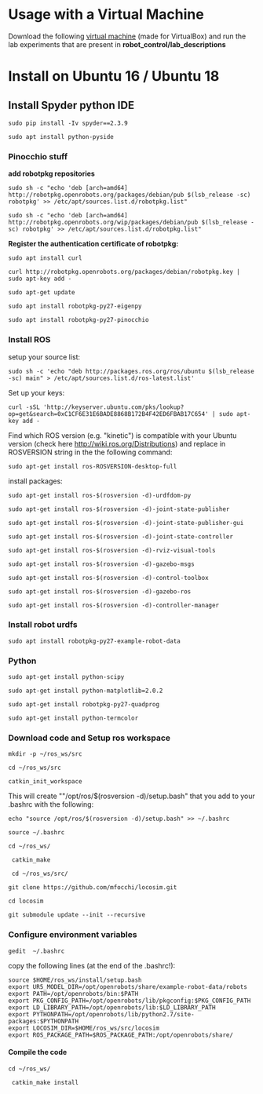 



# Usage with a Virtual Machine

Download the following [virtual machine](https://www.dropbox.com/sh/5trh0s5y1xzdjds/AACchznJb7606MbQKb6-fUiUa) (made for VirtualBox) and run the lab experiments that are present in  **robot_control/lab_descriptions**



# Install on Ubuntu 16 / Ubuntu 18

## Install Spyder python IDE

```
sudo pip install -Iv spyder==2.3.9
```

```
sudo apt install python-pyside
```



### Pinocchio stuff

**add robotpkg repositories**

```
sudo sh -c "echo 'deb [arch=amd64] http://robotpkg.openrobots.org/packages/debian/pub $(lsb_release -sc) robotpkg' >> /etc/apt/sources.list.d/robotpkg.list"
```

```
sudo sh -c "echo 'deb [arch=amd64] http://robotpkg.openrobots.org/wip/packages/debian/pub $(lsb_release -sc) robotpkg' >> /etc/apt/sources.list.d/robotpkg.list"
```

**Register the authentication certificate of robotpkg:**

```
sudo apt install curl
```

```
curl http://robotpkg.openrobots.org/packages/debian/robotpkg.key | sudo apt-key add -
```

```
sudo apt-get update
```

```
sudo apt install robotpkg-py27-eigenpy	
```

```
sudo apt install robotpkg-py27-pinocchio
```



### Install ROS 

setup your source list:

```
sudo sh -c 'echo "deb http://packages.ros.org/ros/ubuntu $(lsb_release -sc) main" > /etc/apt/sources.list.d/ros-latest.list'
```

Set up your keys:

```
curl -sSL 'http://keyserver.ubuntu.com/pks/lookup?op=get&search=0xC1CF6E31E6BADE8868B172B4F42ED6FBAB17C654' | sudo apt-key add -
```

Find which ROS version (e.g. "kinetic") is compatible with your Ubuntu version (check here http://wiki.ros.org/Distributions) and replace in ROSVERSION string in the the following command:

```
sudo apt-get install ros-ROSVERSION-desktop-full
```

install packages:

```
sudo apt-get install ros-$(rosversion -d)-urdfdom-py
```

```
sudo apt-get install ros-$(rosversion -d)-joint-state-publisher
```

```
sudo apt-get install ros-$(rosversion -d)-joint-state-publisher-gui
```

```
sudo apt-get install ros-$(rosversion -d)-joint-state-controller 
```

```
sudo apt-get install ros-$(rosversion -d)-rviz-visual-tools
```

```
sudo apt-get install ros-$(rosversion -d)-gazebo-msgs
```

```
sudo apt-get install ros-$(rosversion -d)-control-toolbox
```

```
sudo apt-get install ros-$(rosversion -d)-gazebo-ros
```

```
sudo apt-get install ros-$(rosversion -d)-controller-manager
```



### Install robot urdfs 

```
sudo apt install robotpkg-py27-example-robot-data
```



###  Python

```
sudo apt-get install python-scipy
```

```
sudo apt-get install python-matplotlib=2.0.2
```

```
sudo apt-get install robotpkg-py27-quadprog  
```

```
sudo apt-get install python-termcolor
```



### Download code and Setup ros workspace

```
mkdir -p ~/ros_ws/src
```

```
cd ~/ros_ws/src
```

```
catkin_init_workspace
```

This will create ""/opt/ros/$(rosversion -d)/setup.bash" that you add to your .bashrc with the following:

```
echo "source /opt/ros/$(rosversion -d)/setup.bash" >> ~/.bashrc
```

```
source ~/.bashrc
```

```
cd ~/ros_ws/
```

```
 catkin_make
```

```
 cd ~/ros_ws/src/ 
```

```
git clone https://github.com/mfocchi/locosim.git
```

```
cd locosim
```

```
git submodule update --init --recursive
```



### Configure environment variables 

```
gedit  ~/.bashrc
```

copy the following lines (at the end of the .bashrc!):

```
source $HOME/ros_ws/install/setup.bash
export UR5_MODEL_DIR=/opt/openrobots/share/example-robot-data/robots
export PATH=/opt/openrobots/bin:$PATH
export PKG_CONFIG_PATH=/opt/openrobots/lib/pkgconfig:$PKG_CONFIG_PATH
export LD_LIBRARY_PATH=/opt/openrobots/lib:$LD_LIBRARY_PATH
export PYTHONPATH=/opt/openrobots/lib/python2.7/site-packages:$PYTHONPATH
export LOCOSIM_DIR=$HOME/ros_ws/src/locosim
export ROS_PACKAGE_PATH=$ROS_PACKAGE_PATH:/opt/openrobots/share/
```

#### Compile the code

```
cd ~/ros_ws/ 
```

```
 catkin_make install 
```





